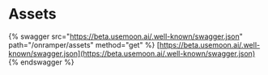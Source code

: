 # Assets

{% swagger src="https://beta.usemoon.ai/.well-known/swagger.json" path="/onramper/assets" method="get" %}
[https://beta.usemoon.ai/.well-known/swagger.json](https://beta.usemoon.ai/.well-known/swagger.json)
{% endswagger %}
